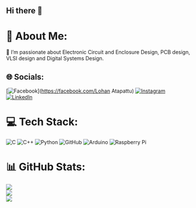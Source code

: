 ## Hi there 👋

# 💫 About Me:
🔭 I’m passionate about Electronic Circuit and Enclosure Design, PCB design, VLSI design and Digital Systems Design.


## 🌐 Socials:
[![Facebook](https://img.shields.io/badge/Facebook-%231877F2.svg?logo=Facebook&logoColor=white)](https://facebook.com/Lohan Atapattu) [![Instagram](https://img.shields.io/badge/Instagram-%23E4405F.svg?logo=Instagram&logoColor=white)](https://instagram.com/_.lohxn._) [![LinkedIn](https://img.shields.io/badge/LinkedIn-%230077B5.svg?logo=linkedin&logoColor=white)](https://linkedin.com/in/https://www.linkedin.com/in/lohan-atapattu-403171241?lipi=urn%3Ali%3Apage%3Ad_flagship3_profile_view_base_contact_details%3BiHyLBE8pQF%2B00vKVmidRwQ%3D%3D) 

# 💻 Tech Stack:
![C](https://img.shields.io/badge/c-%2300599C.svg?style=for-the-badge&logo=c&logoColor=white) ![C++](https://img.shields.io/badge/c++-%2300599C.svg?style=for-the-badge&logo=c%2B%2B&logoColor=white) ![Python](https://img.shields.io/badge/python-3670A0?style=for-the-badge&logo=python&logoColor=ffdd54) ![GitHub](https://img.shields.io/badge/github-%23121011.svg?style=for-the-badge&logo=github&logoColor=white) ![Arduino](https://img.shields.io/badge/-Arduino-00979D?style=for-the-badge&logo=Arduino&logoColor=white) ![Raspberry Pi](https://img.shields.io/badge/-RaspberryPi-C51A4A?style=for-the-badge&logo=Raspberry-Pi)
# 📊 GitHub Stats:
![](https://github-readme-stats.vercel.app/api?username=LohanAtapattu&theme=dark&hide_border=false&include_all_commits=false&count_private=false)<br/>
![](https://github-readme-streak-stats.herokuapp.com/?user=LohanAtapattu&theme=dark&hide_border=false)<br/>
![](https://github-readme-stats.vercel.app/api/top-langs/?username=LohanAtapattu&theme=dark&hide_border=false&include_all_commits=false&count_private=false&layout=compact)

<!-- Proudly created with GPRM ( https://gprm.itsvg.in ) -->
